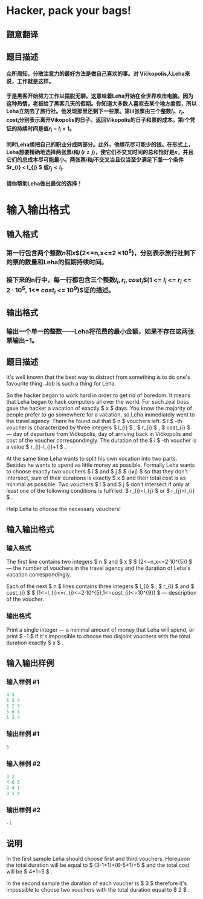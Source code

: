 # Hacker, pack your bags!

## 题意翻译

## 题目描述

#### 众所周知，分散注意力的最好方法是做自己喜欢的事。对 Vičkopolis人Leha来说，工作就是这样。

#### 于是黑客开始努力工作以摆脱无聊。这意味着Leha开始在全世界攻击电脑。因为这种热情，老板给了黑客几天的假期。你知道大多数人喜欢去某个地方度假，所以Leha立刻去了旅行社。他发现那里还剩下一些票。第iii张票由三个整数$l_{i}$​、$r_{i}$​、$cost_{i}$​分别表示离开Vikopolis的日子、返回Vikopolis的日子和票的成本。第i个凭证的持续时间是值$r_{i}-l_{i}+1$。

#### 同时Leha想把自己的职业分成两部分。此外，他想花尽可能少的钱。在形式上，Leha想要精确地选择两张票$i$和$j$ $(i\neq j)$，使它们不交叉时间的总和恰好是$x$，并且它们的总成本尽可能最小。两张票$i$和$j$不交叉当且仅当至少满足下面一个条件 $r_{i} < l_{j} $ 或$r_{j} < l_{i}$.

#### 请你帮助Leha做出最优的选择！

# 输入输出格式

## 输入格式

### 第一行包含两个整数$n$和$x$$(2<=n,x<=2 $\times 10^{5})$，分别表示旅行社剩下的票的数量和Leha的假期持续时间。

### 接下来的n行中，每一行都包含三个整数$l_i,r_i,cost_i$$(1 <= $l_i$ <= $r_i$ <= 2 ⋅ $10^5$, 1<= $cost_i$ <= $10^9$)$证的描述。

## 输出格式

### 输出一个单一的整数——Leha将花费的最小金额，如果不存在这两张票输出$-1$。

## 题目描述

It's well known that the best way to distract from something is to do one's favourite thing. Job is such a thing for Leha.

So the hacker began to work hard in order to get rid of boredom. It means that Leha began to hack computers all over the world. For such zeal boss gave the hacker a vacation of exactly $ x $ days. You know the majority of people prefer to go somewhere for a vacation, so Leha immediately went to the travel agency. There he found out that $ n $ vouchers left. $ i $ -th voucher is characterized by three integers $ l_{i} $ , $ r_{i} $ , $ cost_{i} $ — day of departure from Vičkopolis, day of arriving back in Vičkopolis and cost of the voucher correspondingly. The duration of the $ i $ -th voucher is a value $ r_{i}-l_{i}+1 $ .

At the same time Leha wants to split his own vocation into two parts. Besides he wants to spend as little money as possible. Formally Leha wants to choose exactly two vouchers $ i $ and $ j $ $ (i≠j) $ so that they don't intersect, sum of their durations is exactly $ x $ and their total cost is as minimal as possible. Two vouchers $ i $ and $ j $ don't intersect if only at least one of the following conditions is fulfilled: $ r_{i}&lt;l_{j} $ or $ r_{j}&lt;l_{i} $ .

Help Leha to choose the necessary vouchers!

## 输入输出格式

### 输入格式

The first line contains two integers $ n $ and $ x $ $ (2<=n,x<=2·10^{5}) $ — the number of vouchers in the travel agency and the duration of Leha's vacation correspondingly.

Each of the next $ n $ lines contains three integers $ l_{i} $ , $ r_{i} $ and $ cost_{i} $ $ (1<=l_{i}<=r_{i}<=2·10^{5},1<=cost_{i}<=10^{9}) $ — description of the voucher.

### 输出格式

Print a single integer — a minimal amount of money that Leha will spend, or print $ -1 $ if it's impossible to choose two disjoint vouchers with the total duration exactly $ x $ .

## 输入输出样例

### 输入样例 #1

```cpp
4 5
1 3 4
1 2 5
5 6 1
1 2 4

```
### 输出样例 #1

```cpp
5

```
### 输入样例 #2

```cpp
3 2
4 6 3
2 4 1
3 5 4

```
### 输出样例 #2

```cpp
-1

```
## 说明

In the first sample Leha should choose first and third vouchers. Hereupon the total duration will be equal to $ (3-1+1)+(6-5+1)=5 $ and the total cost will be $ 4+1=5 $ .

In the second sample the duration of each voucher is $ 3 $ therefore it's impossible to choose two vouchers with the total duration equal to $ 2 $ .

